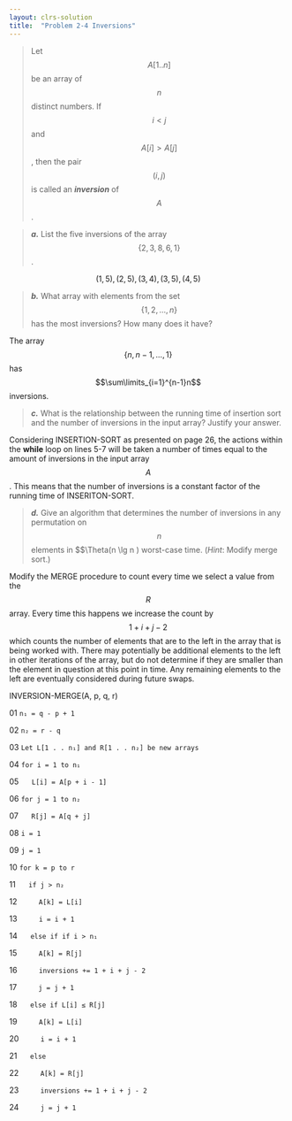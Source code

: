 ```yaml
---
layout: clrs-solution
title:  "Problem 2-4 Inversions"
---
```

>Let $$A[1..n]$$ be an array of $$n$$ distinct numbers. If $$i < j$$ and $$A[i] > A[j]$$, then the pair $$(i, j)$$ is called an ***inversion*** of $$A$$.

>***a.*** List the five inversions of the array $$\{2, 3, 8, 6, 1\}$$.

$$(1, 5), (2, 5), (3, 4), (3, 5), (4, 5)$$

>***b.*** What array with elements from the set $$\{1, 2,...,n\}$$ has the most inversions? How many does it have?

The array $$\{n, n-1,...,1\}$$ has $$\sum\limits_{i=1}^{n-1}n$$ inversions.

>***c.*** What is the relationship between the running time of insertion sort and the number of inversions in the input array? Justify your answer.

Considering INSERTION-SORT as presented on page 26, the actions within the **while** loop on lines 5-7 will be taken a number of times equal to the amount of inversions in the input array $$A$$. This means that the number of inversions is a constant factor of the running time of INSERITON-SORT.

>***d.*** Give an algorithm that determines the number of inversions in any permutation on $$n$$ elements in $$\Theta(n \lg n ) worst-case time. (*Hint*: Modify merge sort.)

Modify the MERGE procedure to count every time we select a value from the $$R$$ array. Every time this happens we increase the count by $$1 + i + j - 2$$ which counts the number of elements that are to the left in the array that is being worked with. There may potentially be additional elements to the left in other iterations of the array, but do not determine if they are smaller than the element in question at this point in time. Any remaining elements to the left are eventually considered during future swaps.

INVERSION-MERGE(A, p, q, r)

01 `n₁ = q - p + 1`

02 `n₂ = r - q`

03 `Let L[1 . . n₁] and R[1 . . n₂] be new arrays`

04 `for i = 1 to n₁`

05 &nbsp;&nbsp;&nbsp;&nbsp; `L[i] = A[p + i - 1]`

06 `for j = 1 to n₂`

07 &nbsp;&nbsp;&nbsp;&nbsp; `R[j] = A[q + j]`

08 `i = 1`

09 `j = 1`

10 `for k = p to r`

11 &nbsp;&nbsp;&nbsp;&nbsp; `if j > n₂`

12 &nbsp;&nbsp;&nbsp;&nbsp;&nbsp;&nbsp;&nbsp;&nbsp; `A[k] = L[i]`

13 &nbsp;&nbsp;&nbsp;&nbsp;&nbsp;&nbsp;&nbsp;&nbsp; `i = i + 1`

14 &nbsp;&nbsp;&nbsp;&nbsp; `else if if i > n₁`

15 &nbsp;&nbsp;&nbsp;&nbsp;&nbsp;&nbsp;&nbsp;&nbsp; `A[k] = R[j]`

16 &nbsp;&nbsp;&nbsp;&nbsp;&nbsp;&nbsp;&nbsp;&nbsp; `inversions += 1 + i + j - 2`

17 &nbsp;&nbsp;&nbsp;&nbsp;&nbsp;&nbsp;&nbsp;&nbsp; `j = j + 1`

18 &nbsp;&nbsp;&nbsp;&nbsp; `else if L[i] ≤ R[j]`

19 &nbsp;&nbsp;&nbsp;&nbsp;&nbsp;&nbsp;&nbsp;&nbsp; `A[k] = L[i]`

20 &nbsp;&nbsp;&nbsp;&nbsp;&nbsp;&nbsp;&nbsp;&nbsp; `i = i + 1`

21 &nbsp;&nbsp;&nbsp;&nbsp; `else`

22 &nbsp;&nbsp;&nbsp;&nbsp;&nbsp;&nbsp;&nbsp;&nbsp; `A[k] = R[j]`

23 &nbsp;&nbsp;&nbsp;&nbsp;&nbsp;&nbsp;&nbsp;&nbsp; `inversions += 1 + i + j - 2` 

24 &nbsp;&nbsp;&nbsp;&nbsp;&nbsp;&nbsp;&nbsp;&nbsp; `j = j + 1`